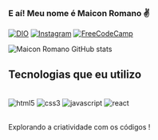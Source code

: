 
### E aí! Meu nome é Maicon Romano ✌️

[![DIO](https://img.shields.io/badge/DIO-100000?style=for-the-badge&logo=ifood&logoColor=white)](https://web.dio.me/users/shardersfx?tab=achievements)
[![Instagram](https://img.shields.io/badge/Instagram-FF0000?style=for-the-badge&logo=instagram&logoColor=white)](https://www.instagram.com/mr.romano__/)
[![FreeCodeCamp](https://img.shields.io/badge/FreeCodeCamp-100000?style=for-the-badge&logo=ifood&logoColor=white)](https://www.freecodecamp.org/maicon-romano)

![Maicon Romano GitHub stats](https://github-readme-stats.vercel.app/api?username=maicon-romano&show_icons=true&theme=dark)

## Tecnologias que eu utilizo
<div style="display: inline_block"><br/>
  <img align="center" alt="html5" src="https://img.shields.io/badge/HTML5-E34F26?style=for-the-badge&logo=html5&logoColor=white" />
  <img align="center" alt="css3" src="https://img.shields.io/badge/CSS3-1572B6?style=for-the-badge&logo=css3&logoColor=white" />
  <img align="center" alt="javascript" src="https://img.shields.io/badge/JavaScript-F7DF1E?style=for-the-badge&logo=javascript&logoColor=black" />
  <img align="center" alt="react" src="https://img.shields.io/badge/React-20232A?style=for-the-badge&logo=react&logoColor=61DAFB" />
</div><br/>

Explorando a criatividade com os códigos !
